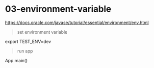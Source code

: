 # 03-environment-variable

https://docs.oracle.com/javase/tutorial/essential/environment/env.html

> set environment variable

export TEST_ENV=dev

> run app

App.main()

